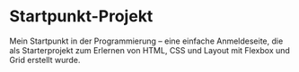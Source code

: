 # Startpunkt-Projekt
Mein Startpunkt in der Programmierung – eine einfache Anmeldeseite, die als Starterprojekt zum Erlernen von HTML, CSS und Layout mit Flexbox und Grid erstellt wurde.
